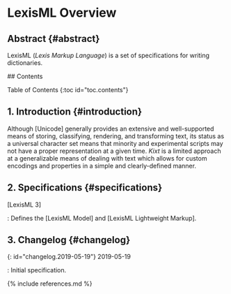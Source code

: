 # LexisML Overview

## Abstract {#abstract}

LexisML (<i>Lexis Markup Language</i>) is a set of specifications for writing dictionaries.

<nav id="toc" markdown="block">
##  Contents

+ Table of Contents
{:toc id="toc.contents"}
</nav>

## 1. Introduction {#introduction}

Although [Unicode] generally provides an extensive and well-supported means of storing, classifying, rendering, and transforming text, its status as a universal character set means that minority and experimental scripts may not have a proper representation at a given time.
<dfn id="dfn.Kixt">Kixt</dfn> is a limited approach at a generalizable means of dealing with text which allows for custom encodings and properties in a simple and clearly-defined manner.

##  2. Specifications {#specifications}

[LexisML 3]

: Defines the [LexisML Model] and [LexisML Lightweight Markup].

## 3. Changelog {#changelog}

{: id="changelog.2019-05-19"} <time>2019-05-19</time>

: Initial specification.

{% include references.md %}
